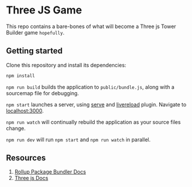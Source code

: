 # Three JS Game

This repo contains a bare-bones of what will become a Three js Tower Builder game `hopefully`.


## Getting started

Clone this repository and install its dependencies:

```bash
npm install
```

`npm run build` builds the application to `public/bundle.js`, along with a sourcemap file for debugging.

`npm start` launches a server, using [serve](https://github.com/zeit/serve) and [livereload](https://www.npmjs.com/package/rollup-plugin-livereload) plugin. Navigate to [localhost:3000](http://localhost:3000).

`npm run watch` will continually rebuild the application as your source files change.

`npm run dev` will run `npm start` and `npm run watch` in parallel.

## Resources

1. [Rollup Package Bundler Docs](https://rollupjs.org/guide/en/) 
2. [Three js Docs](https://threejs.org/docs/index.html#manual/en/introduction/Creating-a-scene)
